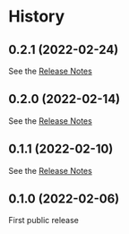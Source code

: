 # History

## 0.2.1 (2022-02-24)

See the [Release Notes](https://github.com/JuliaQuantumControl/QuantumControlBase.jl/releases/tag/v0.2.1)

## 0.2.0 (2022-02-14)

See the [Release Notes](https://github.com/JuliaQuantumControl/QuantumControlBase.jl/releases/tag/v0.2.0)

## 0.1.1 (2022-02-10)

See the [Release Notes](https://github.com/JuliaQuantumControl/QuantumControlBase.jl/releases/tag/v0.1.1)

## 0.1.0 (2022-02-06)

First public release
